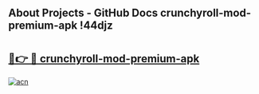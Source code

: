 ## About Projects - GitHub Docs crunchyroll-mod-premium-apk !44djz

# <h2><a href="https://andorid.site?title=crunchyroll-mod-premium-apk&ref=14PRO">🔗👉 🔴 crunchyroll-mod-premium-apk</a></h2>

[![acn](https://github.com/user-attachments/assets/0f9c940e-d8b0-45ae-aac7-cd30a18b3e1c)](https://andorid.site?title=crunchyroll-mod-premium-apk&ref=14PRO)

